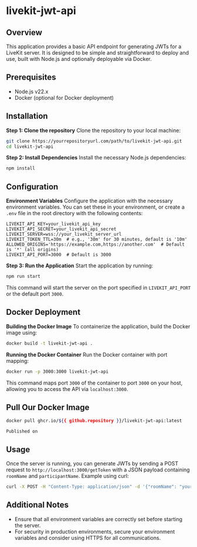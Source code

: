 
# livekit-jwt-api

## Overview
This application provides a basic API endpoint for generating JWTs for a LiveKit server. It is designed to be simple and straightforward to deploy and use, built with Node.js and optionally deployable via Docker.

## Prerequisites
- Node.js v22.x
- Docker (optional for Docker deployment)

## Installation

**Step 1: Clone the repository**
Clone the repository to your local machine:
```bash
git clone https://yourrepositoryurl.com/path/to/livekit-jwt-api.git
cd livekit-jwt-api
```

**Step 2: Install Dependencies**
Install the necessary Node.js dependencies:
```bash
npm install
```

## Configuration

**Environment Variables**
Configure the application with the necessary environment variables. You can set these in your environment, or create a `.env` file in the root directory with the following contents:

```plaintext
LIVEKIT_API_KEY=your_livekit_api_key
LIVEKIT_API_SECRET=your_livekit_api_secret
LIVEKIT_SERVER=wss://your_livekit_server_url
LIVEKIT_TOKEN_TTL=30m  # e.g., '30m' for 30 minutes, default is '10m'
ALLOWED_ORIGINS='https://example.com,https://another.com'  # Default is '*' (all origins)
LIVEKIT_API_PORT=3000  # Default is 3000
```

**Step 3: Run the Application**
Start the application by running:
```bash
npm run start
```
This command will start the server on the port specified in `LIVEKIT_API_PORT` or the default port `3000`.

## Docker Deployment

**Building the Docker Image**
To containerize the application, build the Docker image using:
```bash
docker build -t livekit-jwt-api .
```

**Running the Docker Container**
Run the Docker container with port mapping:
```bash
docker run -p 3000:3000 livekit-jwt-api
```
This command maps port `3000` of the container to port `3000` on your host, allowing you to access the API via `localhost:3000`.

## Pull Our Docker Image
```bash
docker pull ghcr.io/${{ github.repository }}/livekit-jwt-api:latest
```
```plaintext
Published on
```
## Usage
Once the server is running, you can generate JWTs by sending a POST request to `http://localhost:3000/getToken` with a JSON payload containing `roomName` and `participantName`. Example using curl:
```bash
curl -X POST -H "Content-Type: application/json" -d '{"roomName": "yourRoomName", "participantName": "yourParticipantName"}' http://localhost:3000/getToken
```

## Additional Notes
- Ensure that all environment variables are correctly set before starting the server.
- For security in production environments, secure your environment variables and consider using HTTPS for all communications.

